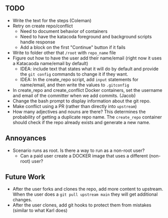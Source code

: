 
## TODO

* Write the text for the steps (Coleman)
* Retry on create repo/conflict
  * Need to document behavior of containers
  * Need to have the katacoda foreground and background scripts handle response
  * Add a block on the first "Continue" button if it fails
* Write to folder other that `/root` with `repo_name` file
* Figure out how to have the user add their name/email (right now it uses a Katacaoda name/email by default)
  * IDEA: include text that states what it will do by default and provide the `git config` commands to change it if they want.
  * IDEA: In the create_repo script, add `input` statements for name/email, and then write the values to `.gitconfig`
* In create_repo and create_conflict Docker containers, set the username and email of the committer when we add commits. (Jacob)
* Change the bash prompt to display information about the git repo.
* Make conflict using a PR (rather than directly into `upstream`)
* How many adjectives and nouns are there?  This determines the probability
of getting a duplicate repo name.  The `create_repo` container should check
if the repo already exists and generate a new name.


## Annoyances

* Scenario runs as root.  Is there a way to run as a non-root user?
  * Can a paid user create a DOCKER image that uses a different (non-root) user?

## Future Work

* After the user forks and clones the repo, add more content to upstream.  When the user does a `git pull upstream main` they will get additional changes.
* After the user clones, add git hooks to protect them from mistakes (similar to what Karl does)
